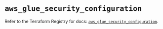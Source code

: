 # `aws_glue_security_configuration`

Refer to the Terraform Registry for docs: [`aws_glue_security_configuration`](https://registry.terraform.io/providers/hashicorp/aws/3.76.1/docs/resources/glue_security_configuration).
